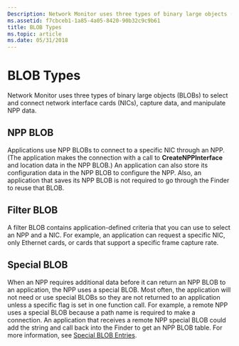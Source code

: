 ```yaml
---
Description: Network Monitor uses three types of binary large objects (BLOBs) to select and connect network interface cards (NICs), capture data, and manipulate NPP data.
ms.assetid: f7cbceb1-1a85-4a05-8420-90b32c9c9b61
title: BLOB Types
ms.topic: article
ms.date: 05/31/2018
---
```


# BLOB Types

Network Monitor uses three types of binary large objects (BLOBs) to select and connect network interface cards (NICs), capture data, and manipulate NPP data.

## NPP BLOB

Applications use NPP BLOBs to connect to a specific NIC through an NPP. (The application makes the connection with a call to **CreateNPPInterface** and location data in the NPP BLOB.) An application can also store its configuration data in the NPP BLOB to configure the NPP. Also, an application that saves its NPP BLOB is not required to go through the Finder to reuse that BLOB.

## Filter BLOB

A filter BLOB contains application-defined criteria that you can use to select an NPP and a NIC. For example, an application can request a specific NIC, only Ethernet cards, or cards that support a specific frame capture rate.

## Special BLOB

When an NPP requires additional data before it can return an NPP BLOB to an application, the NPP uses a special BLOB. Most often, the application will not need or use special BLOBs so they are not returned to an application unless a specific flag is set in one function call. For example, a remote NPP uses a special BLOB because a path name is required to make a connection. An application that receives a remote NPP special BLOB could add the string and call back into the Finder to get an NPP BLOB table. For more information, see [Special BLOB Entries](special-blob-entries.md).

 

 



